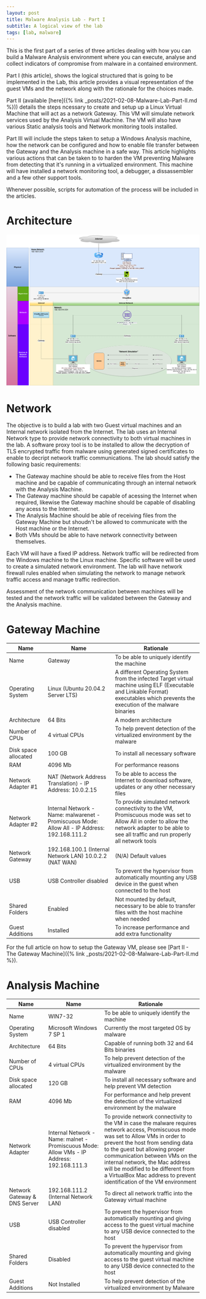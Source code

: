 ```yaml
---
layout: post
title: Malware Analysis Lab - Part I
subtitle: A logical view of the lab
tags: [lab, malware]
---
```


This is the first part of a series of three articles dealing with how you can build a Malware Analysis environment where you can execute, analyse and collect indicators of compromise from malware in a contained environment. 

Part I (this article), shows the logical structured that is going to be implemented in the Lab, this article provides a visual representation of the guest VMs and the network along with the rationale for the choices made.

Part II (available [here]({% link _posts/2021-02-08-Malware-Lab-Part-II.md %})) details the steps ncessary to create and setup up a Linux Virtual Machine that will act as a network Gateway. This VM will simulate network services used by the Analysis Virtual Machine. The VM will also have various Static analysis tools and Network monitoring tools installed.

Part III will include the steps taken to setup a Windows Analysis machine, how the network can be configured and how to enable file transfer between the Gateway and the Analysis machine in a safe way. This article highlights various actions that can be taken to to harden the VM preventing Malware from detecting that it's running in a virtualized environment. This machine will have installed a network monitoring tool, a debugger, a dissassembler and a few other support tools.

Whenever possible, scripts for automation of the process will be included in the articles.

# Architecture

![](../assets/lab-part-1/Malware_Analysis_Lab.png)

# Network

The objective is to build a lab with two Guest virtual machines and an Internal network isolated from the Internet. The lab uses an Internal Network type to provide network connectivity to both virtual machines in the lab. A software proxy tool is to be installed to allow the decryption of TLS encrypted traffic from malware using generated signed certificates to enable to decript network traffic communications. The lab should satisfy the following basic requirements:
- The Gateway machine should be able to receive files from the Host machine and be capable of communicating through an internal network with the Analysis Machine. 
- The Gateway machine should be capable of acessing the Internet when required, likewise the Gateway machine should be capable of disabling any acess to the Internet.
- The Analysis Machine should be able of receiving files from the Gateway Machine but shoudn't be allowed to communicate with the Host machine or the Internet. 
- Both VMs should be able to have network connectivity between themselves.

Each VM will have a fixed IP address. Network traffic will be redirected from the Windows machine to the Linux machine. Specific software will be used to create a simulated network environment. The lab will have network firewall rules enabled when simulating the network to manage network traffic access and manage traffic redirection.

Assessment of the network communication between machines will be tested and the network traffic will be validated  between the Gateway and the Analysis machine.

# Gateway Machine

| Name | Name | Rationale |
| --- | --- | --- |
| Name | Gateway | To be able to uniquely identify the machine |
| Operating System | Linux (Ubuntu 20.04.2 Server LTS) | A different Operating System from the infected Target virtual machine using ELF (Executable and Linkable Format) executables which prevents the execution of the malware binaries |
| Architecture | 64 Bits | A modern architecture |
| Number of CPUs | 4 virtual CPUs | To help prevent detection of the virtualized environment by the malware |
| Disk space allocated | 100 GB | To install all necessary software |
| RAM | 4096 Mb | For performance reasons |
| Network Adapter #1 | NAT (Network Address Translation) - IP Address: 10.0.2.15 | To be able to access the Internet to download software, updates or any other necessary files |
| Network Adapter #2 | Internal Network - Name: malwarenet - Promiscuous Mode: Allow All - IP Address: 192.168.111.2 | To provide simulated network connectivity to the VM, Promiscuous mode was set to Allow All in order to allow the network adapter to be able to see all traffic and run properly all network tools |
| Network Gateway | 192.168.100.1 (Internal Network LAN) 10.0.2.2 (NAT WAN) | (N/A) Default values |
| USB | USB Controller disabled | To prevent the hypervisor from automatically mounting any USB device in the guest when connected to the host |
| Shared Folders | Enabled | Not mounted by default, necessary to be able to transfer files with the host machine when needed |
| Guest Additions | Installed | To increase performance and add extra functionality |

For the full article on how to setup the Gateway VM, please see [Part II - The Gateway Machine]({% link _posts/2021-02-08-Malware-Lab-Part-II.md %}).

# Analysis Machine

| Name | Name | Rationale |
| --- | --- | --- |
| Name | WIN7-32 | To be able to uniquely identify the machine |
| Operating System | Microsoft Windows 7 SP 1 | Currently the most targeted OS by malware |
| Architecture | 64 Bits | Capable of running both 32 and 64 Bits binaries |
| Number of CPUs | 4 virtual CPUs | To help prevent detection of  the virtualized environment by the malware |
| Disk space allocated | 120 GB | To install all necessary software and help prevent VM detection |
| RAM | 4096 Mb | For performance and help prevent the detection of the virtualized environment by the malware |
| Network Adapter | Internal Network - Name: malnet - Promiscuous Mode: Allow VMs -	IP Address: 192.168.111.3 | To provide network connectivity to the VM in case the malware requires network access, Promiscuous mode was set to Allow VMs in order to prevent the host from sending data to the guest but allowing proper communication between VMs on the internal network, the Mac address will be modified to be different from a VirtualBox Mac address to prevent identification of the VM environment |
| Network Gateway & DNS Server | 192.168.111.2 (Internal Network LAN) | To direct all network traffic into the Gateway virtual machine |
| USB | USB Controller disabled | To prevent the hypervisor from automatically mounting and giving access to the guest virtual machine to any USB device connected to the host |
| Shared Folders | Disabled | To prevent the hypervisor from automatically mounting and giving access to the guest virtual machine to any USB device connected to the host |
| Guest Additions | Not Installed | To help prevent detection of  the virtualized environment by Malware |